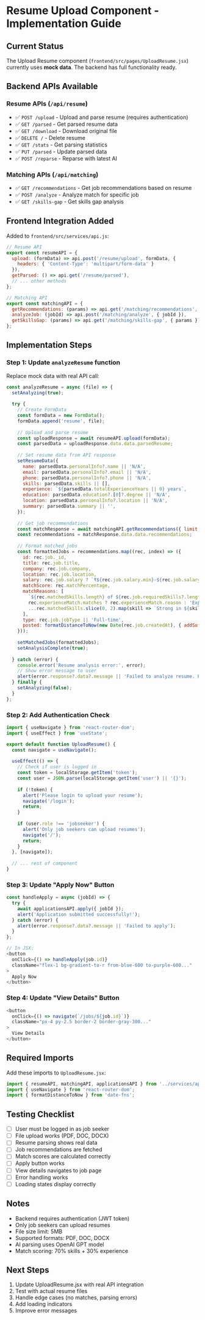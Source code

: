 # Resume Upload Component - Implementation Guide

## Current Status

The Upload Resume component (`frontend/src/pages/UploadResume.jsx`) currently uses **mock data**. The backend has full functionality ready.

## Backend APIs Available

### Resume APIs (`/api/resume`)
- ✅ `POST /upload` - Upload and parse resume (requires authentication)
- ✅ `GET /parsed` - Get parsed resume data
- ✅ `GET /download` - Download original file
- ✅ `DELETE /` - Delete resume
- ✅ `GET /stats` - Get parsing statistics
- ✅ `PUT /parsed` - Update parsed data
- ✅ `POST /reparse` - Reparse with latest AI

### Matching APIs (`/api/matching`)
- ✅ `GET /recommendations` - Get job recommendations based on resume
- ✅ `POST /analyze` - Analyze match for specific job
- ✅ `GET /skills-gap` - Get skills gap analysis

## Frontend Integration Added

Added to `frontend/src/services/api.js`:
```javascript
// Resume API
export const resumeAPI = {
  upload: (formData) => api.post('/resume/upload', formData, {
    headers: { 'Content-Type': 'multipart/form-data' }
  }),
  getParsed: () => api.get('/resume/parsed'),
  // ... other methods
};

// Matching API
export const matchingAPI = {
  getRecommendations: (params) => api.get('/matching/recommendations', { params }),
  analyzeJob: (jobId) => api.post('/matching/analyze', { jobId }),
  getSkillsGap: (params) => api.get('/matching/skills-gap', { params }),
};
```

## Implementation Steps

### Step 1: Update `analyzeResume` function
Replace mock data with real API call:

```javascript
const analyzeResume = async (file) => {
  setAnalyzing(true);
  
  try {
    // Create FormData
    const formData = new FormData();
    formData.append('resume', file);
    
    // Upload and parse resume
    const uploadResponse = await resumeAPI.upload(formData);
    const parsedData = uploadResponse.data.data.parsedResume;
    
    // Set resume data from API response
    setResumeData({
      name: parsedData.personalInfo?.name || 'N/A',
      email: parsedData.personalInfo?.email || 'N/A',
      phone: parsedData.personalInfo?.phone || 'N/A',
      skills: parsedData.skills || [],
      experience: `${parsedData.totalExperienceYears || 0} years`,
      education: parsedData.education?.[0]?.degree || 'N/A',
      location: parsedData.personalInfo?.location || 'N/A',
      summary: parsedData.summary || '',
    });
    
    // Get job recommendations
    const matchResponse = await matchingAPI.getRecommendations({ limit: 10 });
    const recommendations = matchResponse.data.data.recommendations;
    
    // Format matched jobs
    const formattedJobs = recommendations.map((rec, index) => ({
      id: rec.job._id,
      title: rec.job.title,
      company: rec.job.company,
      location: rec.job.location,
      salary: rec.job.salary ? `₹${rec.job.salary.min}-${rec.job.salary.max} LPA` : 'Not specified',
      matchScore: rec.matchPercentage,
      matchReasons: [
        `${rec.matchedSkills.length} of ${rec.job.requiredSkills?.length || 0} required skills match`,
        rec.experienceMatch.matches ? rec.experienceMatch.reason : 'Experience requirement not met',
        ...rec.matchedSkills.slice(0, 2).map(skill => `Strong in ${skill}`)
      ],
      type: rec.job.jobType || 'Full-time',
      posted: formatDistanceToNow(new Date(rec.job.createdAt), { addSuffix: true }),
    }));
    
    setMatchedJobs(formattedJobs);
    setAnalysisComplete(true);
    
  } catch (error) {
    console.error('Resume analysis error:', error);
    // Show error message to user
    alert(error.response?.data?.message || 'Failed to analyze resume. Please try again.');
  } finally {
    setAnalyzing(false);
  }
};
```

### Step 2: Add Authentication Check
```javascript
import { useNavigate } from 'react-router-dom';
import { useEffect } from 'useState';

export default function UploadResume() {
  const navigate = useNavigate();
  
  useEffect(() => {
    // Check if user is logged in
    const token = localStorage.getItem('token');
    const user = JSON.parse(localStorage.getItem('user') || '{}');
    
    if (!token) {
      alert('Please login to upload your resume');
      navigate('/login');
      return;
    }
    
    if (user.role !== 'jobseeker') {
      alert('Only job seekers can upload resumes');
      navigate('/');
      return;
    }
  }, [navigate]);
  
  // ... rest of component
}
```

### Step 3: Update "Apply Now" Button
```javascript
const handleApply = async (jobId) => {
  try {
    await applicationsAPI.apply({ jobId });
    alert('Application submitted successfully!');
  } catch (error) {
    alert(error.response?.data?.message || 'Failed to apply');
  }
};

// In JSX:
<button 
  onClick={() => handleApply(job.id)}
  className="flex-1 bg-gradient-to-r from-blue-600 to-purple-600..."
>
  Apply Now
</button>
```

### Step 4: Update "View Details" Button
```javascript
<button 
  onClick={() => navigate(`/jobs/${job.id}`)}
  className="px-4 py-2.5 border-2 border-gray-300..."
>
  View Details
</button>
```

## Required Imports

Add these imports to `UploadResume.jsx`:
```javascript
import { resumeAPI, matchingAPI, applicationsAPI } from '../services/api';
import { useNavigate } from 'react-router-dom';
import { formatDistanceToNow } from 'date-fns';
```

## Testing Checklist

- [ ] User must be logged in as job seeker
- [ ] File upload works (PDF, DOC, DOCX)
- [ ] Resume parsing shows real data
- [ ] Job recommendations are fetched
- [ ] Match scores are calculated correctly
- [ ] Apply button works
- [ ] View details navigates to job page
- [ ] Error handling works
- [ ] Loading states display correctly

## Notes

- Backend requires authentication (JWT token)
- Only job seekers can upload resumes
- File size limit: 5MB
- Supported formats: PDF, DOC, DOCX
- AI parsing uses OpenAI GPT model
- Match scoring: 70% skills + 30% experience

## Next Steps

1. Update UploadResume.jsx with real API integration
2. Test with actual resume files
3. Handle edge cases (no matches, parsing errors)
4. Add loading indicators
5. Improve error messages
